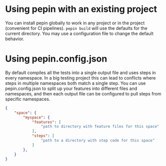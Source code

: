 
# Using pepin with an existing project

You can install pepin globally to work in any project or in the project (convenient for CI pipelines). `pepin build` will use the defaults for the current directory. You may use a configuration file to change the default behavior.

# Using pepin.config.json

By default compiles all the tests into a single output file and uses steps in every namespace. In a big testing project this can lead to conflicts where steps in multiple namespaces both match a single step. You can use pepin.config.json to split up your features into different files and namespaces, and then each output file can be configured to pull steps from specific namespaces.

```json
{
    "space": {
        "myspace": {
            "features": [
                "path to directory with feature files for this space"
            ],
            "steps": [
                "path to a directory with step code for this space"
            ]
        },
    }
}
```

